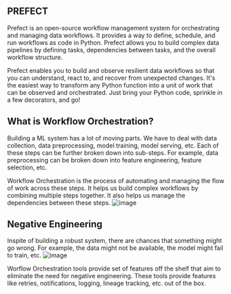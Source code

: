 ## PREFECT
Prefect is an open-source workflow management system for orchestrating and managing data workflows. It provides a way to define, schedule, and run workflows as code in Python. Prefect allows you to build complex data pipelines by defining tasks, dependencies between tasks, and the overall workflow structure.

Prefect enables you to build and observe resilient data workflows so that you can understand, react to, and recover from unexpected changes. It's the easiest way to transform any Python function into a unit of work that can be observed and orchestrated. Just bring your Python code, sprinkle in a few decorators, and go!

## What is Workflow Orchestration?
Building a ML system has a lot of moving parts. We have to deal with data collection, data preprocessing, model training, model serving, etc. Each of these steps can be further broken down into sub-steps. For example, data preprocessing can be broken down into feature engineering, feature selection, etc.

Workflow Orchestration is the process of automating and managing the flow of work across these steps. It helps us build complex workflows by combining multiple steps together. It also helps us manage the dependencies between these steps.
![image](https://github.com/arundac23/Mlops-zoomcamp-2023/assets/76126029/e5bca18b-5929-4b55-90d1-28af4bb3af79)

## Negative Engineering
Inspite of building a robust system, there are chances that something might go wrong. For example, the data might not be available, the model might fail to train, etc.
![image](https://github.com/arundac23/Mlops-zoomcamp-2023/assets/76126029/9ab022d1-563a-427a-aa17-6b8df1ef824f)

Worflow Orchestration tools provide set of features off the shelf that aim to eliminate the need for negative engineering. These tools provide features like retries, notifications, logging, lineage tracking, etc. out of the box.

